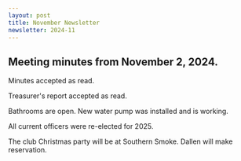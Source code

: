 ```yaml
---
layout: post
title: November Newsletter
newsletter: 2024-11
---
```


## Meeting minutes from November 2, 2024.

Minutes accepted as read.

Treasurer's report accepted as read.

Bathrooms are open. New water pump was installed and is working.

All current officers were re-elected for 2025.

The club Christmas party will be at Southern Smoke. Dallen will make
reservation.
